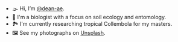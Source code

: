 - 🌫️ Hi, I’m [@dean-ae](https://github.com/dean-ae).
- 🌄 I'm a biologist with a focus on soil ecology and entomology.
- 🏞️ I'm currently researching tropical Collembola for my masters.
- 🖼️ See my photographs on [Unsplash](https://unsplash.com/@deanae).

<!---
dean-ae/dean-ae is a ✨ special ✨ repository because its `README.md` (this file) appears on your GitHub profile.
You can click the Preview link to take a look at your changes.
--->
